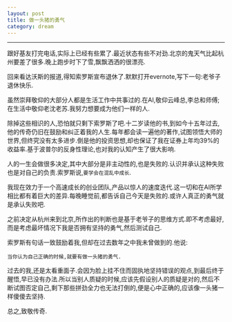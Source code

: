 ```yaml
---
layout: post
title: 做一头猪的勇气
category: dream
---
```


<!-- more -->

----------

跟好基友打完电话,实际上已经有些累了.最近状态有些不对劲.北京的鬼天气比起杭州要差了很多.晚上跑步时下了雪,飘飘洒洒的很漂亮.

回来看达沃斯的报道,得知索罗斯宣布退休了.默默打开evernote,写下一句:老爷子退休快乐.

虽然崇拜敬仰的大部分人都是生活工作中共事过的.在AI,敬仰云峰总,李总和师傅;在生活中敬仰老沈老苏.我努力想要成为他们一样的人.

除掉这些相识的人,恐怕就只剩下索罗斯了吧.十二岁读他的书,到如今十五年过去,他的传奇仍旧在鼓励和纠正着我的人生.每年都会读一遍他的著作,试图领悟大师的世界,但终究没有太多进步.倒是他的投资思想,却也保证了我在证券上年均39%的收益率.基于波普尔的反身性理论,也对我的认知产生了很大影响.

人的一生会做很多决定,其中大部分是非主动性的,也是失败的.认识并承认这种失败也是对自己的负责.索罗斯说,`要学会在混乱中成长`.

我现在效力于一个高速成长的创业团队,产品以惊人的速度迭代.这一切和在AI所学相比都有着巨大的差异.每晚睡觉前,都告诉自己今天是失败的.或许人真正的勇气就是承认失败吧.

之前决定从杭州来到北京,所作出的判断也是基于老爷子的思维方式.即不考虑最好,而是考虑最坏情况下我是否拥有坚持的勇气,然后测试自己.

索罗斯有句话一致鼓励着我,但却在过去数年之中我未曾做到的.他说:

	当你认为自己正确的时候,就要有做一头猪的勇气.

过去的我,还是太看重面子.会因为脸上挂不住而固执地坚持错误的观点,到最后终于醒悟,早已没有办法.所以当别人质疑的时候,应该先假设别人的质疑是对的,然后不断试图否定自己,剩下那些拼劲全力也无法打倒的,便是心中正确的,应该像一头猪一样傻傻去坚持.

总之,致敬传奇.

<br><br>
